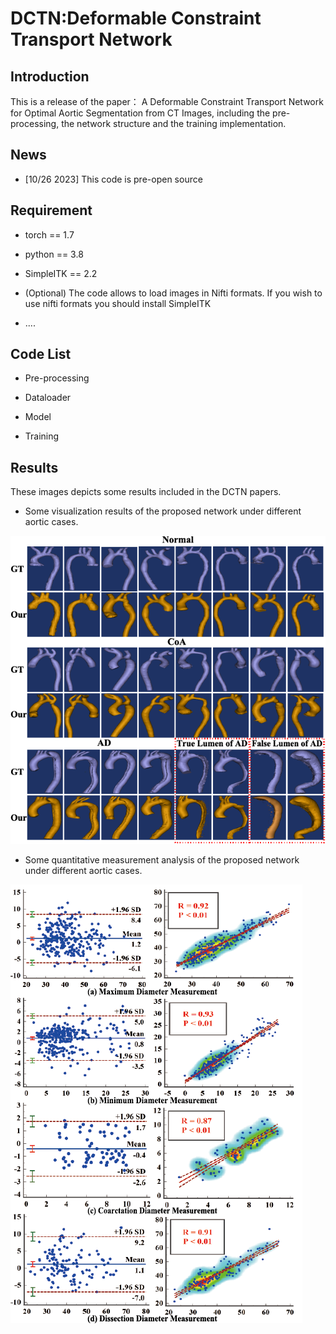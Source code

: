 # DCTN:Deformable Constraint Transport Network

## Introduction
This is a release of the paper： A Deformable Constraint Transport Network for Optimal Aortic Segmentation from CT Images, including the pre-processing, the network structure and the training implementation.

## News

* [10/26 2023] This code is pre-open source

## Requirement

*  torch == 1.7  

*  python == 3.8

*  SimpleITK == 2.2
  
*  (Optional) The code allows to load images in Nifti formats. If you wish to use nifti formats you should install SimpleITK
  
*  ....


##  Code List
* Pre-processing

* Dataloader 

* Model

* Training

## Results

These images depicts some results included in the DCTN papers.

* Some visualization results of the proposed network under different aortic cases.
  
![image](https://github.com/HICL-SYSU/DCTN/blob/main/IMG/3D.png)

* Some quantitative measurement analysis of the proposed network under different aortic cases.

![image](https://github.com/HICL-SYSU/DCTN/blob/main/IMG/B-A.png)



